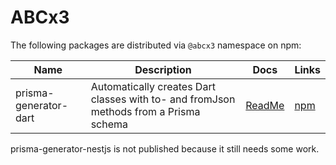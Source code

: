 # ABCx3

The following packages are distributed via `@abcx3` namespace on npm:

| Name | Description  | Docs | Links |
| ---- | ------------ | ---- | ----- |
| prisma-generator-dart | Automatically creates Dart classes with to- and fromJson methods from a Prisma schema | [ReadMe](https://github.com/FredrikBorgstrom/abcx3/blob/master/dist/prisma-generator-dart/README.md) | [npm](https://www.npmjs.com/package/@abcx3/prisma-generator-dart) |


prisma-generator-nestjs is not published because it still needs some work.

